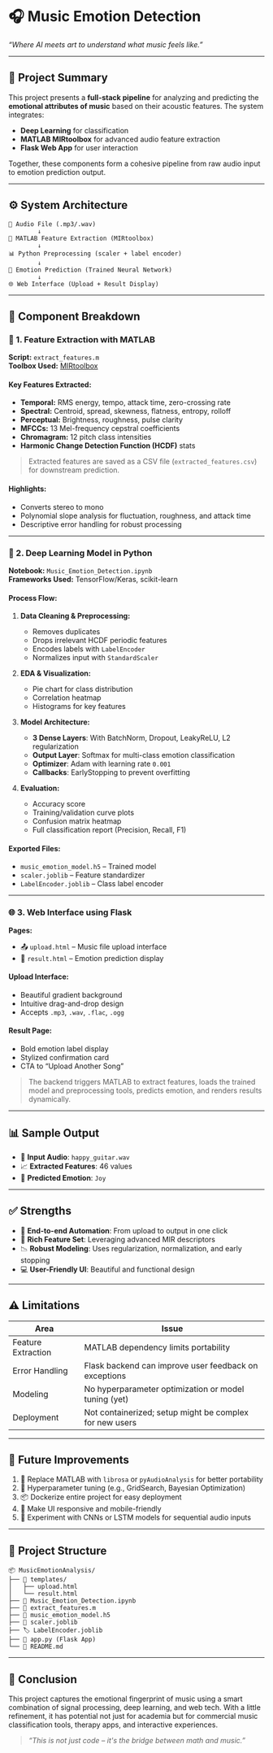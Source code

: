 # 🎧 Music Emotion Detection
*“Where AI meets art to understand what music feels like.”*

---

## 🧠 Project Summary

This project presents a **full-stack pipeline** for analyzing and predicting the **emotional attributes of music** based on their acoustic features. The system integrates:

- **Deep Learning** for classification  
- **MATLAB MIRtoolbox** for advanced audio feature extraction  
- **Flask Web App** for user interaction

Together, these components form a cohesive pipeline from raw audio input to emotion prediction output.

---

## ⚙️ System Architecture

```
🎵 Audio File (.mp3/.wav)
        ↓
🔬 MATLAB Feature Extraction (MIRtoolbox)
        ↓
📊 Python Preprocessing (scaler + label encoder)
        ↓
🤖 Emotion Prediction (Trained Neural Network)
        ↓
🌐 Web Interface (Upload + Result Display)
```

---

## 📂 Component Breakdown

### 🔬 1. Feature Extraction with MATLAB

**Script:** `extract_features.m`  
**Toolbox Used:** [MIRtoolbox](https://www.jyu.fi/hytk/fi/laitokset/mutku/en/research/materials/mirtoolbox)

#### Key Features Extracted:
- **Temporal:** RMS energy, tempo, attack time, zero-crossing rate  
- **Spectral:** Centroid, spread, skewness, flatness, entropy, rolloff  
- **Perceptual:** Brightness, roughness, pulse clarity  
- **MFCCs:** 13 Mel-frequency cepstral coefficients  
- **Chromagram:** 12 pitch class intensities  
- **Harmonic Change Detection Function (HCDF)** stats

> Extracted features are saved as a CSV file (`extracted_features.csv`) for downstream prediction.

#### Highlights:
- Converts stereo to mono
- Polynomial slope analysis for fluctuation, roughness, and attack time
- Descriptive error handling for robust processing

---

### 🧠 2. Deep Learning Model in Python

**Notebook:** `Music_Emotion_Detection.ipynb`  
**Frameworks Used:** TensorFlow/Keras, scikit-learn

#### Process Flow:
1. **Data Cleaning & Preprocessing:**
   - Removes duplicates
   - Drops irrelevant HCDF periodic features
   - Encodes labels with `LabelEncoder`
   - Normalizes input with `StandardScaler`

2. **EDA & Visualization:**
   - Pie chart for class distribution
   - Correlation heatmap
   - Histograms for key features

3. **Model Architecture:**
   - **3 Dense Layers**: With BatchNorm, Dropout, LeakyReLU, L2 regularization
   - **Output Layer**: Softmax for multi-class emotion classification
   - **Optimizer**: Adam with learning rate `0.001`
   - **Callbacks**: EarlyStopping to prevent overfitting

4. **Evaluation:**
   - Accuracy score
   - Training/validation curve plots
   - Confusion matrix heatmap
   - Full classification report (Precision, Recall, F1)

#### Exported Files:
- `music_emotion_model.h5` – Trained model
- `scaler.joblib` – Feature standardizer
- `LabelEncoder.joblib` – Class label encoder

---

### 🌐 3. Web Interface using Flask

**Pages:**  
- 📤 `upload.html` – Music file upload interface  
- 🎯 `result.html` – Emotion prediction display  

#### Upload Interface:
- Beautiful gradient background  
- Intuitive drag-and-drop design  
- Accepts `.mp3`, `.wav`, `.flac`, `.ogg`

#### Result Page:
- Bold emotion label display  
- Stylized confirmation card  
- CTA to “Upload Another Song”

> The backend triggers MATLAB to extract features, loads the trained model and preprocessing tools, predicts emotion, and renders results dynamically.

---

## 📊 Sample Output

- 🎵 **Input Audio**: `happy_guitar.wav`
- 📈 **Extracted Features**: 46 values
- 🤖 **Predicted Emotion**: `Joy`

---

## ✅ Strengths

- 🔄 **End-to-end Automation**: From upload to output in one click  
- 🎼 **Rich Feature Set**: Leveraging advanced MIR descriptors  
- 📉 **Robust Modeling**: Uses regularization, normalization, and early stopping  
- 💻 **User-Friendly UI**: Beautiful and functional design  

---

## ⚠️ Limitations

| Area             | Issue                                                                 |
|------------------|-----------------------------------------------------------------------|
| Feature Extraction | MATLAB dependency limits portability                               |
| Error Handling     | Flask backend can improve user feedback on exceptions              |
| Modeling           | No hyperparameter optimization or model tuning (yet)               |
| Deployment         | Not containerized; setup might be complex for new users            |

---

## 🚀 Future Improvements

1. 🔄 Replace MATLAB with `librosa` or `pyAudioAnalysis` for better portability  
2. 🔬 Hyperparameter tuning (e.g., GridSearch, Bayesian Optimization)  
3. 📦 Dockerize entire project for easy deployment  
4. 📱 Make UI responsive and mobile-friendly  
5. 🧠 Experiment with CNNs or LSTM models for sequential audio inputs

---

## 📁 Project Structure

```
📦 MusicEmotionAnalysis/
├── 📁 templates/
│   ├── upload.html
│   └── result.html
├── 🧠 Music_Emotion_Detection.ipynb
├── 📜 extract_features.m
├── 🤖 music_emotion_model.h5
├── 🧮 scaler.joblib
├── 🏷 LabelEncoder.joblib
├── 🔧 app.py (Flask App)
└── 📄 README.md
```

---

## 💬 Conclusion

This project captures the emotional fingerprint of music using a smart combination of signal processing, deep learning, and web tech. With a little refinement, it has potential not just for academia but for commercial music classification tools, therapy apps, and interactive experiences.

> _“This is not just code – it's the bridge between math and music.”_
